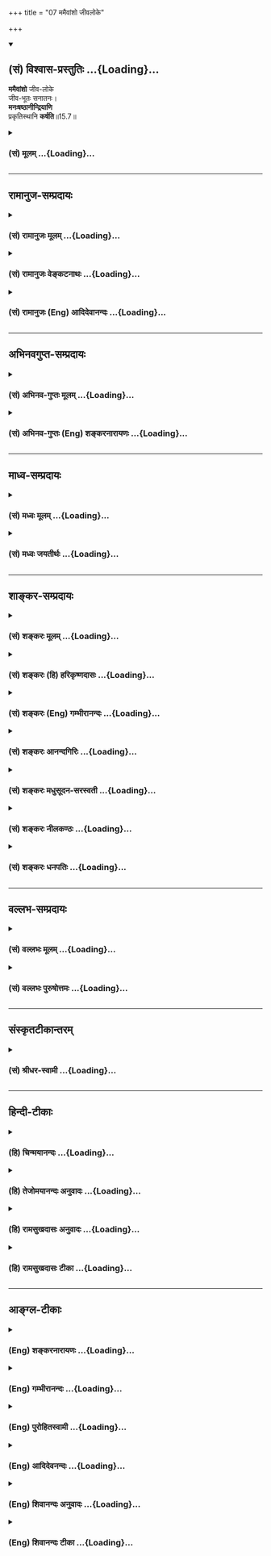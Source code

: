 +++
title = "07 ममैवांशो जीवलोके"

+++
<div class="js_include" newlevelforh1="2" title="(सं) विश्वास-प्रस्तुतिः" unfilled url="/mahAbhAratam/shlokashaH/06-bhIShma-parva/03-bhagavad-gItA-parva/saMskRtam/vishvAsa-prastutiH/15_puruShottama-yogaH/07_mamaivAMsho_jIval.md">
<details open><summary><h2>(सं) विश्वास-प्रस्तुतिः ...{Loading}...</h2></summary>

**ममैवांशो** जीव-लोके  
जीव-भूतः सनातनः।  
**मनःषष्ठानीन्द्रियाणि**  
प्रकृतिस्थानि **कर्षति**॥15.7॥
</details>
</div>
<div class="js_include collapsed" newlevelforh1="3" title="(सं) मूलम्" unfilled url="/mahAbhAratam/shlokashaH/06-bhIShma-parva/03-bhagavad-gItA-parva/saMskRtam/mUlam/15_puruShottama-yogaH/07_mamaivAMsho_jIval.md">
<details><summary><h3>(सं) मूलम् ...{Loading}...</h3></summary>

ममैवांशो जीवलोके जीवभूतः सनातनः।  
मनःषष्ठानीन्द्रियाणि प्रकृतिस्थानि कर्षति।।15.7।।
</details>
</div>


_________________
## रामानुज-सम्प्रदायः
<div class="js_include collapsed" newlevelforh1="3" title="(सं) रामानुजः मूलम्" unfilled url="/mahAbhAratam/shlokashaH/06-bhIShma-parva/03-bhagavad-gItA-parva/saMskRtam/rAmAnujaH/mUlam/15_puruShottama-yogaH/07_mamaivAMsho_jIval.md">
<details><summary><h3>(सं) रामानुजः मूलम् ...{Loading}...</h3></summary>

।।15.7।। इत्थम् उक्तस्वरूपः **सनातनो मम अंश एव** सन् कश्चिद्
अनादिकर्मरूपाविद्यावेष्टनतिरोहितस्वरूपो **जीवभूतो जीवलोके** वर्तमानो
देवमनुष्यादिप्रकृतिपरिणामविशेषशरीरस्थानि **मनःषष्ठानि इन्द्रियाणि
कर्षति।** कश्चित् च पूर्वोक्तमार्गेण अस्या अविद्याया मुक्तः स्वेन रूपेण
अवतिष्ठते। जीवभूतः तु अतिसंकुचितज्ञानैश्वर्यः
कर्मलब्धप्रकृतिपरिणामविशेषरूप शरीरस्थानाम् इन्द्रियाणां मनःषष्ठानाम्
ईश्वरः तानि कर्मानुगुणम् इतः ततः कर्षति।

</details>
</div>
<div class="js_include collapsed" newlevelforh1="3" title="(सं) रामानुजः वेङ्कटनाथः" unfilled url="/mahAbhAratam/shlokashaH/06-bhIShma-parva/03-bhagavad-gItA-parva/saMskRtam/rAmAnujaH/venkaTanAthaH/15_puruShottama-yogaH/07_mamaivAMsho_jIval.md">
<details><summary><h3>(सं) रामानुजः वेङ्कटनाथः ...{Loading}...</h3></summary>

  
  
।।15.7।। यद्येवं त्वद्विभूतित्तया तवांश एव; तर्हि नित्यसूरिवर्गवदविशेषेण
सर्वेषां परिशुद्धाकारयोगः किं न स्यात् इत्यत्र बद्धस्यापि
स्वविभूतित्वमनूद्य बद्धमुक्तादिव्यवस्थापनंममैवांशः इत्यादिनोच्यत
इत्यभिप्रायेणाह -- इत्थमुक्तस्वरूप इति।  
  

</details>
</div>
<div class="js_include collapsed" newlevelforh1="3" title="(सं) रामानुजः (Eng) आदिदेवानन्दः" unfilled url="/mahAbhAratam/shlokashaH/06-bhIShma-parva/03-bhagavad-gItA-parva/saMskRtam/rAmAnujaH/english/AdidevAnandaH/15_puruShottama-yogaH/07_mamaivAMsho_jIval.md">
<details><summary><h3>(सं) रामानुजः (Eng) आदिदेवानन्दः ...{Loading}...</h3></summary>

15.7 That self, whose nature has been described thus, though constituting an everlasting part of Myself, becomes the bound individual self in the world of life. Covered by ignorance in the form of beginningless Karma, It attracts to Itself the five senses and the mind,
which are located in the bodies of gods, men etc., and which are particular transformations of Prakrti. Some parts of Myself (i.e., the selves), becoming free from ignorance (Avidya) in the aforesaid manner,
remain in their own intrinsic nature. But the bound individual self is very much contracted in power and knowledge. The individual self is the lord of the senses and the mind in bodies, and forms a bound individual in combination with a particular transformation of the Prakrti through Karma. Thus Karma attracts the selves hither and thither according to its nature.

</details>
</div>


_________________
## अभिनवगुप्त-सम्प्रदायः
<div class="js_include collapsed" newlevelforh1="3" title="(सं) अभिनव-गुप्तः मूलम्" unfilled url="/mahAbhAratam/shlokashaH/06-bhIShma-parva/03-bhagavad-gItA-parva/saMskRtam/abhinava-guptaH/mUlam/15_puruShottama-yogaH/07_mamaivAMsho_jIval.md">
<details><summary><h3>(सं) अभिनव-गुप्तः मूलम् ...{Loading}...</h3></summary>

।।15.7।। ममेति। ब्रह्मण एवायमंश इति।  
अज्ञानधर्मतया परिपूर्णस्य असंवेदनात् चेतनताऽनिवृत्तेश् च  
अंशत्वम् उपचरितम्  
न +++(;N omit न)+++ पुनर् वस्तुतः अंशवत्तोपपद्यते। 

प्रदेशोऽपि ब्रह्मणः सार्व-रूप्यम् अनतिक्रान्तः इति हि श्रुतिः +++(N श्रुतेः)+++।  
एषैव च औपचारिकता यथावसरं योजनीया इति न विप्रतिपत्तव्यम्।

</details>
</div>
<div class="js_include collapsed" newlevelforh1="3" title="(सं) अभिनव-गुप्तः (Eng) शङ्करनारायणः" unfilled url="/mahAbhAratam/shlokashaH/06-bhIShma-parva/03-bhagavad-gItA-parva/saMskRtam/abhinava-guptaH/english/shankaranArAyaNaH/15_puruShottama-yogaH/07_mamaivAMsho_jIval.md">
<details><summary><h3>(सं) अभिनव-गुप्तः (Eng) शङ्करनारायणः ...{Loading}...</h3></summary>

15.7 Mama etc. The individual Soul is a portion just of the Brahman only
: Because, due to the attribute (or, nature) viz., the nescience, the
Self does not realise Its all pervaisveness and because the
Consciousness is also not absent, It is figuratively referred to as
portion \[of the Brahman\]. For, a real apportioning is not possible
\[in the Absolute\]. For the scripture also says : 'In the case of the
Brahman (the Absolute), even the particular manifestation (or a
particular space) does not preclude Its all-comprehensive nature'. This
figurative usage may be resorted to wherever reired. Hence there is no
room for any difference of opinion.

</details>
</div>


_________________
## माध्व-सम्प्रदायः
<div class="js_include collapsed" newlevelforh1="3" title="(सं) मध्वः मूलम्" unfilled url="/mahAbhAratam/shlokashaH/06-bhIShma-parva/03-bhagavad-gItA-parva/saMskRtam/madhvaH/mUlam/15_puruShottama-yogaH/07_mamaivAMsho_jIval.md">
<details><summary><h3>(सं) मध्वः मूलम् ...{Loading}...</h3></summary>

।।15.7।। Sri Madhvacharya did not comment on this sloka.

</details>
</div>
<div class="js_include collapsed" newlevelforh1="3" title="(सं) मध्वः जयतीर्थः" unfilled url="/mahAbhAratam/shlokashaH/06-bhIShma-parva/03-bhagavad-gItA-parva/saMskRtam/madhvaH/jayatIrthaH/15_puruShottama-yogaH/07_mamaivAMsho_jIval.md">
<details><summary><h3>(सं) मध्वः जयतीर्थः ...{Loading}...</h3></summary>

।।15.7।। Sri Jayatirtha did not comment on this sloka.

</details>
</div>


_________________
## शाङ्कर-सम्प्रदायः
<div class="js_include collapsed" newlevelforh1="3" title="(सं) शङ्करः मूलम्" unfilled url="/mahAbhAratam/shlokashaH/06-bhIShma-parva/03-bhagavad-gItA-parva/saMskRtam/shankaraH/mUlam/15_puruShottama-yogaH/07_mamaivAMsho_jIval.md">
<details><summary><h3>(सं) शङ्करः मूलम् ...{Loading}...</h3></summary>

।।15.7।। --,**ममैव** परमात्मनः नारायणस्य; **अंशः** भागः अवयवः एकदेशः इति
अनर्थान्तरं **जीवलोके** जीवानां लोके संसारे **जीवभूतः** कर्ता भोक्ता इति
प्रसिद्धः **सनातनः** चिरंतनः यथा जलसूर्यकः सूर्यांशः जलनिमित्तापाये
सूर्यमेव गत्वा न निवर्तते च तेनैव आत्मना गच्छति; एवमेव यथा
घटाद्युपाधिपरिच्छिन्नो घटाद्याकाशः आकाशांशः सन् घटादिनिमित्तापाये आकाशं
प्राप्य न निवर्तते। अतः उपपन्नम् उक्तम् यद्गत्वा न निवर्तन्ते इति। ननु
निरवयवस्य परमात्मनः कुतः अवयवः एकदेशः अंशः इति सावयवत्वे च विनाशप्रसङ्गः
अवयवविभागात्। नैष दोषः; अविद्याकृतोपाधिपरिच्छिन्नः एकदेशः अंश इव कल्पितो
यतः। दर्शितश्च अयमर्थः क्षेत्राध्याये विस्तरशः। स च जीवो मदंशत्वेन
कल्पितः कथं संसरति उत्क्रामति च इति; उच्यते -- **मनःषष्ठानि
इन्द्रियाणि** श्रोत्रादीनि **प्रकृतिस्थानि** स्वस्थाने कर्णशष्कुल्यादौ
प्रकृतौ स्थितानि **कर्षति** आकर्षति।। कस्मिन् काले --,

</details>
</div>
<div class="js_include collapsed" newlevelforh1="3" title="(सं) शङ्करः (हि) हरिकृष्णदासः" unfilled url="/mahAbhAratam/shlokashaH/06-bhIShma-parva/03-bhagavad-gItA-parva/saMskRtam/shankaraH/hindI/harikRShNadAsaH/15_puruShottama-yogaH/07_mamaivAMsho_jIval.md">
<details><summary><h3>(सं) शङ्करः (हि) हरिकृष्णदासः ...{Loading}...</h3></summary>

।।15.7।। उ₀ -- उसमें जो कारण है वह सुन --, जीवलोकमें अर्थात् संसारमें; जो
जीवरूप शक्ति; भोक्ता; कर्ता इत्यादि नामोंसे प्रसिद्ध है; वह मुझ
परमात्माका ही सनातन अंश है; अर्थात् अंग; भाग; एकदेश जो भी कुछ कहो; एक ही
अभिप्राय है। जैसे जलमें प्रतीत होनेवाला सूर्यका अंश -- प्रतिबिम्ब; जलरूप
निमित्तका नाश होनेपर; सूर्यको ही प्राप्त होकर फिर नहीं लौटता; वैसे ही उस
परमात्माका यह अंश भी; उस परमात्मासे ही संयुक्त हो जाता है। फिर नहीं
लौटता। अथवा जैसे घट आदि उपाधिसे परिच्छिन्न घटादिका आकाश; आकाशका ही अंश
है और वह घट आदि निमित्तके नाश होनेपर; आकाशको ही प्राप्त होकर फिर नहीं
लौटता; वैसे ही इसके विषयमें भी समझना चाहिये। सुतरां जहाँ जाकर नहीं लौटते
यह कहना उचित ही है। पू₀ -- अवयवरहित परमात्माका अवयव; एकदेश अथवा अंश;
कैसे हो सकता है और यदि उसे अवयवयुक्त मानें; तो उन अवयवोंका विभाग होनेसे
परमात्माके नाशका प्रसङ्ग आ जायगा। उ₀ -- यह दोष नहीं है क्योंकि
अविद्याकृत उपाधिसे परिच्छिन्न; एकदेश ही अंशकी भाँति माना गया है। यह बात
क्षेत्राध्यायमें विस्तारपूर्वकर दिखलायी गयी है। वह मेरा अंशरूप माना हुआ
जीव; संसारमें कैसे आता है और कैसे शरीर छोड़कर जाता है; सो बतलाते हैं --
( यह जीवात्मा ) मन जिनमें छठा है; ऐसी कर्णछिद्रादि अपनेअपने गोलकरूप
प्रकृतियोंमें स्थित हुई; श्रोत्रादि इन्द्रियोंको आकर्षित करता है।  
  
,

</details>
</div>
<div class="js_include collapsed" newlevelforh1="3" title="(सं) शङ्करः (Eng) गम्भीरानन्दः" unfilled url="/mahAbhAratam/shlokashaH/06-bhIShma-parva/03-bhagavad-gItA-parva/saMskRtam/shankaraH/english/gambhIrAnandaH/15_puruShottama-yogaH/07_mamaivAMsho_jIval.md">
<details><summary><h3>(सं) शङ्करः (Eng) गम्भीरानन्दः ...{Loading}...</h3></summary>

15.7 It is eva, verily amsah, a part, portion, limb, fragment-these are
all synonymous; mama, of mine, of the supreme Self; \[Here Ast. adds
'narayanasya, of Narayana':-Tr.\] which, jiva-bhutah sanatanah, becoming
the eternal individual soul, will known as the enjoyer and agent;
jiva-loke, in the region of living beings, (i.e.) in the world-. As the
sun (reflected) in water is a part of the (actual) sun, and goes to the
sun itself and does not return when the water, the cause of the
reflection, is removed, so also even this part becomes similarly united
with that very Self; or, as space enclosed in a pot etc., delimited by
such adjuncts as the pot etc., being a part of Space does not return
after being united with Space when the cause (of limitation), viz pot
etc., is destroyed. This being so, it has been rightly stated, 'by
reaching which they do not return.' Objection: How can the partless
supreme Self have any limb, fragment or part; If it has limbs, then
there arises the contingency of Its becoming destroyed through the
dismemberment of the limbs! Reply: This fault does not arise, since Its
fragment, which is delimited by an adjunct arising out of ignorance, is
imagined to be a part, as it were. And this idea has been fully
explained in the chapter (13) dealing with the 'field'. How that
individual soul, imagined as a part of Mine, enters into the world and
leaves the body are being stated: Karsati, it draws to itself;
indriyani, the (sense-) organs-ear etc.; manah-sasthani, which have the
mind as their sixth; and prakrti-sthani, which abide in Nature, which
are located in their respective spheres such as the orifice of the ear
etc. When (does it draw the organs);

</details>
</div>
<div class="js_include collapsed" newlevelforh1="3" title="(सं) शङ्करः आनन्दगिरिः" unfilled url="/mahAbhAratam/shlokashaH/06-bhIShma-parva/03-bhagavad-gItA-parva/saMskRtam/shankaraH/AnandagiriH/15_puruShottama-yogaH/07_mamaivAMsho_jIval.md">
<details><summary><h3>(सं) शङ्करः आनन्दगिरिः ...{Loading}...</h3></summary>

।।15.7।। उक्तमनूद्याक्षिपति -- **यद्गत्वेति।** तत्र प्रसिद्धिं प्रमाणयति
-- **संयोगा इति।** गमनस्यागमनान्तत्वप्रसिद्धेरयुक्तं
यद्गत्वेत्याद्युपसंहरति -- **कथमिति।** आक्षेपं परिहरति -- **शृण्विति।**
भगवत्प्राप्तेर्निवृत्त्यन्तत्वाभावः सप्तम्यर्थः। जीवस्य परांशत्वेऽपि
कथमुक्तदोषसमाधिरित्याशङ्क्य प्रतिबिम्बपक्षमादाय दृष्टान्तेन प्रत्याचष्टे
-- **यथेति।** अवच्छेदपक्षमाश्रित्य दृष्टान्तान्तरेणोक्तदोषसमाधिं दर्शयति
-- **यथा वेति।** आक्षेपसमाधिमुपसंहरति -- **अत इति।** परस्य
निरवयवत्वात्तदंशत्वं जीवस्यायुक्तमिति शङ्कते -- **नन्विति।** तस्य
निरवयवत्वं साधयति -- **सावयवत्वे चेति।** वस्तुतो निरंशस्यापि परस्य
कल्पनया जीवोंऽशो भविष्यतीति परिहरति -- **नैष दोष इति।** वस्तुतस्तु
जीवस्य नांशत्वं परमात्मना तावन्मात्रताया दर्शितत्वादित्याह --
**दर्शितश्चेति।** यदि परस्यांशत्वेन कल्पितो जीवो वस्तुतस्तदात्मैव न
तर्हि तस्य संसारित्वमुत्क्रान्तिर्वेति शङ्कते -- **कथमिति।** जीवस्य
संसरणमुत्क्रमणं चोपपादयितुमुपक्रमते -- **उच्यत इति।**

</details>
</div>
<div class="js_include collapsed" newlevelforh1="3" title="(सं) शङ्करः मधुसूदन-सरस्वती" unfilled url="/mahAbhAratam/shlokashaH/06-bhIShma-parva/03-bhagavad-gItA-parva/saMskRtam/shankaraH/madhusUdana-sarasvatI/15_puruShottama-yogaH/07_mamaivAMsho_jIval.md">
<details><summary><h3>(सं) शङ्करः मधुसूदन-सरस्वती ...{Loading}...</h3></summary>

।।15.7।। ननु यद्गत्वा न निवर्तन्त इत्युक्तं यदि गच्छन्ति तर्ह्यावर्तन्त
एव स्वर्गवदथ नावर्तन्ते तर्हि न गच्छन्ति तेन गत्वेति न निवर्तन्त इति च
परस्परविरुद्धंसर्वे क्षयान्ता निचयाः पतनान्ताः समुच्छ्रयाः। संयोगा
विप्रयोगान्ता मरणान्तं हि जीवितम् इति हि शास्त्रे लोके च प्रसिद्धम्।
अनात्मत्वात्प्राप्तिः पुनरावृत्तिपर्यवसाना न त्वात्मप्राप्तिरितिचेत् न।
सुषुप्तौसता सोम्य तदा संपन्नो भवति इति श्रुतिप्रतिपादिताया
अप्यात्मप्राप्तेः पुनरावृत्तिपर्यन्तत्वदर्शनादन्यथा सुषुप्तस्य मुक्तत्वे
पुनरुत्थानं न स्यात् तस्मादात्मप्राप्तौ गत्वेति नोपपद्यते
तस्यौपचारिकत्वेप्यनिवृत्तिर्नोपपद्यत इत्येवं प्राप्ते ब्रूमः।
गन्तुर्जीवस्य गन्तव्यब्रह्माभिन्नत्वाद्गत्वेत्यौपचारिकम्।
अज्ञानमात्रव्यवहितस्य तस्य ज्ञानमात्रेणैव प्राप्तिव्यपदेशात्। यदि
ब्रह्मणः प्रतिबिम्बो जीवस्तदा यथा जलप्रतिबिम्बितसूर्यस्य जलापाये
बिम्बभूतसूर्यगमनं ततो नावृत्तिश्च। यदि च बुद्ध्यवच्छिन्नो ब्रह्मभागो
जीवस्तदा यथा घटाकाशस्य घटापाये महाकाशं प्रति गमनं ततो नावृत्तिश्च तथा
जीवस्याप्युपाध्यपाये निरुपाधिस्वरूपगमनं ततो
नावृत्तिश्चेत्युपचारादुच्यते। एकस्वरूपत्वाद्भेदभ्रमस्य चोपाधिनिवृत्त्या
निवृत्तेः। सुषुप्तौ त्वज्ञाने स्वकारणे
भावनाकर्मपूर्वप्रज्ञासहितस्यान्तःकरणस्य जीवोपाधेः
सूक्ष्मरूपेणावस्थानात्तत एवाज्ञानात्पुनरुद्भवः संभवति।
ज्ञानादज्ञाननिवृत्तौ तु कारणाभावात्कुतः कार्योदयः
स्यादज्ञानप्रभवत्वादन्तःकरणाद्युपाधीनाम्। तस्माज्जीवस्याहं ब्रह्मास्मीति
वेदान्तवाक्यजन्यसाक्षात्कारादहं न
ब्रह्मेत्यज्ञाननिवृत्तिर्गत्वेत्युच्यते। निवृत्तस्य चानाद्यज्ञानस्य
पुनरुत्थानाभावेन तत्कार्यसंसाराभावो न निवर्तन्त इत्युच्यत इति न कोऽपि
विरोधः। जीवस्य तु पारमार्थिकं स्वरूपं ब्रह्मैवेत्यसकृदावेदितम्।
तदेतत्सर्व प्रतिपाद्यत उत्तरेण ग्रन्थेन। तत्र जीवस्य
ब्रह्मरूपत्वादज्ञाननिवृत्त्या तत्स्वरूपं प्राप्तस्य ततो न प्रच्युतिरिति
प्रतिपाद्यते ममैवांश इति श्लोकार्धेन। सुषुप्तौ तु
सर्वकार्यसंस्कारसहिताज्ञानसत्त्वात्ततः पुनः संसारो जीवस्येति
मनःषष्ठानीति श्लोकार्धेन प्रतिपाद्यते। ततस्तस्य वस्तुतोऽसंसारिणोऽपि
मायया संसारं प्राप्तस्य मन्दमतिभिर्देहतादात्म्यं प्रापितस्य
देहाद्व्यतिरेकः प्रतिपाद्यते शरीरमित्यादिना श्लोकार्धेन। श्रोत्रं
चक्षुरित्यादिना तु यथायथं स्वस्वविषयेष्विन्द्रियाणां प्रवर्तकस्य तस्य
तेभ्यो व्यतिरेकः प्रतिपाद्यते। एवं
देहेन्द्रियादिविलक्षणमुत्क्रान्त्यादिसमये स्वात्मरूपत्वात्किमिति सर्वे न
पश्यन्तीत्याशङ्कायां विषयविक्षिप्तचित्तादर्शनयोग्यमपि तं न
पश्यन्तीत्युत्तरमुच्यत उत्क्रामन्तमित्यादिना श्लोकेन। तं ज्ञानचक्षुषः
पश्यन्तीति विवृतं यतन्तो योगिन इति श्लोकार्धेन। विमूढा
नानुपश्यन्तीत्येतद्विवृतं यतन्तोऽपीति श्लोकार्धेनेति पञ्चानां श्लोकानां
संगतिः। इदानीमक्षराणि व्याख्यास्यामः। ममैवांश इति। ममैव परमात्मनोंऽशः
निरंशस्यापि मायया कल्पितः सूर्यस्येव जले; नभस इव च घटे; मृषाभेदवानंश
इवांशो जीवलोके संसारे। स च प्राणधारणोपाधिना जीवभूतः कर्ता भोक्ता
संसारीति मृषैव प्रसिद्धिमुपगतः सनातनो नित्यः। उपाधिपरिच्छेदेऽपि वस्तुतः
परमात्मस्वरूपत्वात्। अतो ज्ञानादज्ञाननिवृत्त्या स्वस्वरूपं ब्रह्म
प्राप्य ततो न निवर्तन्त इति युक्तम्। एवंभूतोऽपि सुषुप्तात्कथमावर्तत
इत्याह -- मन इति। मनः षष्ठं येषां तानि श्रोत्रत्वक्चक्षूरसनघ्राणाख्यानि
पञ्चेन्द्रियाणि इन्द्रस्यात्मनो विषयोपलब्धिकरणतया लिङ्गानि
जाग्रत्स्वप्नभोगजनककर्मक्षये प्रकृतिस्थानि प्रकृतावज्ञाने सूक्ष्मरूपेण
स्थितानि पुनर्जाग्रद्भोगजनककर्मोदये भोगार्थं कर्षति कूर्मोऽङ्गानीव
प्रकृतेरज्ञानादाकर्षति विषयग्रहणयोग्यतयाविर्भावयतीत्यर्थः। अतो
ज्ञानादनावृत्तावप्यज्ञानादावृत्तिर्नानुपपन्नेति भावः।

</details>
</div>
<div class="js_include collapsed" newlevelforh1="3" title="(सं) शङ्करः नीलकण्ठः" unfilled url="/mahAbhAratam/shlokashaH/06-bhIShma-parva/03-bhagavad-gItA-parva/saMskRtam/shankaraH/nIlakaNThaH/15_puruShottama-yogaH/07_mamaivAMsho_jIval.md">
<details><summary><h3>(सं) शङ्करः नीलकण्ठः ...{Loading}...</h3></summary>

।।15.7।। ननु यदि सूर्याद्यभास्यज्योतीरूपस्त्वंक्षेत्रज्ञं चापि मां विद्धि
इति स्वस्यैव क्षेत्रज्ञत्वं ब्रूषे तर्हि क्षेत्रज्ञस्य सतस्तव
घटादिप्रकाशे किमिति सूर्याद्यपेक्षा दृश्यते। नहि स्वयं ज्योतीरूपः
स्वविषयावभासने ज्योतिरन्तरमपेक्षते दीपादिष्वदर्शनादित्याशङ्क्याह त्रिभिः
-- **ममैवेति।** यद्यस्मादीश्वरो जगत्स्रष्टा शरीरं अवाप्नोतिस एष इह
प्रविष्ट आनखाग्रेभ्यःतत्सृष्ट्वा तदेवानुप्राविशत् इत्यादिश्रुतिभ्य ईश्वर
एव शरीरधारी तथा यद्यस्माद्धेतोः। अपिशब्दोऽवधारणार्थे। चः
समुच्चयार्थे। कस्मिन्नहमुत्क्रान्त उत्क्रान्तो भविष्यामि कस्मिन्वा
प्रतिष्ठिते प्रतिष्ठास्यामीति स प्राणमसृजत इति श्रुतेः।
प्राणधारणेनोपाधिना ईश्वर एव च उत्क्रामति। ततो हेतुद्वयाज्जीवलोके संसारे
यो जीवभूतः प्राणी स सनातनः सर्वदैकरूपोऽहमेवेति वक्तव्येयथाग्नेः क्षुद्रा
विस्फुलिङ्गा व्युच्चरन्त्येवमेवैतस्मादात्मनः सर्व एव आत्मानो
व्युच्चरन्ति इति वह्निविस्फुलिङ्गन्यायेन स ममैवांश इत्यंशांशिभावोक्तिः।
यद्यपि वह्नौ भेदः परिमाणं च स्वगतं न दृश्यते तथापि तूपाधिगतमेव तदुभयं
तत्राप्युपचर्यते अयमग्निरस्मादग्नेर्भिन्नः अयमस्य स्फुलिङ्गः अयमस्मादल्प
इति। एवमस्थूलमनण्वह्रस्वमदीर्घम् इति श्रुतेश्चतुर्विधपरिमाणशून्ये
ब्रह्मणि ममैवांश इत्यंशांशिभावेन भेदोऽल्पत्वमहत्त्वे चोपचारादौपाधिके
ध्येये। तथा च श्रुतिःबुद्धेर्गुणेनात्मगुणेन चैव ह्याराग्रमात्रो
ह्यवरोऽपि दृष्टः इतिसमः प्लुषिणा समो मशकेन समो नागेन सम
एभिस्त्रिभिर्लोकैः इति च। तथा च विस्फुलिङ्गो वह्निरेव न तु वन्ह्यंशः;
एवं जीवोऽपि ब्रह्मैव न तु ब्रह्मांशःब्रह्मदाशा ब्रह्मदासा ब्रह्मेमे
कितवा उत इति दाशादिष्वपि पिण्डेषु गोत्वस्येव कात्स्न्र्येन एकैकस्मिन्
ब्रह्मभावपरिसमाप्तिदर्शनात्। निरंशेंऽशांशिकल्पनाया अयोग्यत्वाच्च स एवं
जीवभूत ईश्वरो ममैवांश इवांशो,रूपभेदो मनः षष्ठं येषु तानि मनसा सह
षडिन्द्रियाणि प्रकृतिस्थानि इन्द्रियाणां प्रकृतिः स्वभावो विषयप्रावण्यं
तत्र स्थितानि। कर्षति सुप्तिप्रलयसमकालेषु संकोचयति।

</details>
</div>
<div class="js_include collapsed" newlevelforh1="3" title="(सं) शङ्करः धनपतिः" unfilled url="/mahAbhAratam/shlokashaH/06-bhIShma-parva/03-bhagavad-gItA-parva/saMskRtam/shankaraH/dhanapatiH/15_puruShottama-yogaH/07_mamaivAMsho_jIval.md">
<details><summary><h3>(सं) शङ्करः धनपतिः ...{Loading}...</h3></summary>

।।15.7।। ननु यद्गत्वा न निवर्तन्त इति नोपपद्यते कतेरागत्यन्तत्वात्।
तदुक्तंसर्वे क्षयान्ता निचयाः पतनान्ताः समुच्छ्रयाः। संयोगा
विप्रयोगान्ता मरणान्तं च जीवितम् इत्याशङ्क्याह -- ममैवेति। जीवलोके
संसारे जीवभूतो भोक्ता कर्तेति प्रसिद्धः। मम परमात्मन एवांशोऽवयवो
नान्यस्य। अतएव सनातनः पुरातनः। एवंच यथा जलसूर्यकः सूर्यांशको
जलनिमित्तापाये सूर्यं प्राप्य न निवर्तते; यथावा घटाद्युपाधिपरिच्छिन्नो
घटाद्याकाश आकाशांशः सन् घटादिनिमित्तापाये आकांश प्राप्य नावर्तते
तद्वज्जीवोऽपि मदंशः मां गत्वा पुनरावृत्तिशून्य एवेत्यतो युक्तमेव
यद्गत्वा न निवर्तन्त इति। तथा चाविद्याकृतोपाधिपरिच्छिन्न एकदेशोंश इव
कल्पिस्तत्त्वज्ञानेनाविद्यापागम उपाधेर्निमित्तभूतस्यापगमात्
स्वरुपेणावतिष्ठते नतु निवयवस्य मुख्योऽवयवः संभवति सावयवत्वे च
विनाशप्रसङ्गोऽनिष्टः स्यात्। यदि परस्यांशत्वेन कल्पितो जीवो वस्तुतः
परमात्वैव तर्हि कथं संसरत्युत्क्रामति वेत्यपेक्षायामाह -- मन इति।
मनःषष्ठानि श्रोत्रादीनिन्द्रियाणि प्रकृतिस्थानि स्वस्वप्रकृतौ
कर्णशष्कुल्यातौ स्थाने स्थितानि कर्षति आकर्षति यदा
पूर्वशरीराच्छारीरान्तरं प्राप्नोतीत्युत्तरेण संबन्धः। यत्त्वेवंभूतोऽपि
सुषुप्ताकथमावर्तत इत्यत आह। मनः षष्ठं येषां तानि श्रोत्रादीनि
पञ्चेन्द्रियाणि। इन्द्रस्यात्मो विषयोपलब्धिकरणताय लिङ्गानि
जाग्रत्स्वप्नभोगजनककर्मक्षये प्रकृतिस्थानि प्रकृतावज्ञाने सूक्ष्मरुपेण
स्थितानि पुनर्जाग्रद्भोगजनककर्मोदये भोगार्थ कर्षति। कूर्मोऽङ्गनीव
प्रकृतेरज्ञानदाकर्षति। विषयग्रहणयोग्यतयाविर्भावयतीत्यर्थः। अतो
ज्ञानादनावृत्तावज्ञानादनावृत्तिर्नोपपन्नेति भाव इतिव्याख्यानं तत्तु
बह्वध्याहारसापेक्षमुत्तरश्लोकाननुबद्धम्। कस्मिन्काले कर्षतीत्यच्यत इति
स्वग्रन्थाननुगुणं चात उपेक्ष्यमेवमन्येषामपि कुकल्पना भाष्यविरुद्धा
नोपादेया।

</details>
</div>


_________________
## वल्लभ-सम्प्रदायः
<div class="js_include collapsed" newlevelforh1="3" title="(सं) वल्लभः मूलम्" unfilled url="/mahAbhAratam/shlokashaH/06-bhIShma-parva/03-bhagavad-gItA-parva/saMskRtam/vallabhaH/mUlam/15_puruShottama-yogaH/07_mamaivAMsho_jIval.md">
<details><summary><h3>(सं) वल्लभः मूलम् ...{Loading}...</h3></summary>

।।15.7।। अयमपि पुरुषो मे धाम ममैव सच्चिदानन्दात्मकस्य
पुरुषोत्तमस्यैवांशोऽणुः केवलचिदात्मा स्वेच्छया पृथग्भावितः सनातनो
वस्तुतो नित्यस्वरूपत्वात् --
अनादिकर्मरूपाविद्यावेष्टनतिरोहितानन्दस्वरूपो जीवभूतो जीवलोके वर्त्तमानो
देवमनुष्यादिप्रकृतिपरिणामविशेषशरीरस्थानि मनष्षष्ठानीन्द्रियाणि कर्षति।
कश्चित्पूर्वोक्तमार्गेणास्या अविद्याया मुक्तः स्वेन रूपेणावतिष्ठते
संसारी जीवः अयं तु यतस्ततोऽतिसङ्कुचितज्ञानैश्वर्यः
कर्मलब्धप्रकृतिपरिणामविशेषरूपशरीरस्थानामिन्द्रियाणां मनष्षष्ठानां कर्षणं
कर्मानुगुणं करोति। सोऽप्यत्र ब्रह्मवादे सर्वशक्तिमतः पुरुषोत्तमस्यांश एव
जीव इत्युच्यते। यथा च सूत्रेषुअंशो नानाव्यपदेशादन्यथा चापि
दाशकितवादित्वमधीयत एके \[ब्र.सू.2।3।43\] इति। अयमात्मा भगवतोंऽशः
सच्चिदानन्देषु चिद्रूपः इतरयोस्तत्र पराभिध्यानात्तिरोधानेन
बन्धविपर्ययादिति क्रीडेच्छयैवांशत्वहेतुः। सूत्रे नानाव्यपदेशात् सर्व
एवात्मनो (एत आत्मनः सर्वे प्राणाः सर्वे लोकाः सर्वे देवाः सर्वाणि
भूतानि) व्युच्चरन्ति \[बृ.उ.2।2।20\] रमणीयचरणाः ৷৷. कपूयचरणाः
\[छां.उ.5।10।7\] इति च। न च ब्रह्मणो निरवयवत्वात्कथं जीवोंऽश इति वाच्यम्
न हि ब्रह्म निरंशं सांशं वा क्वचिल्लोके सिद्धं; वेदैकसमधिगम्यत्वात्
सत्त्वाचार्यमतोपपन्नार्थतयाऽभ्युपगन्तव्यः; न तु सर्वविप्लवः कार्यः।
युक्तिस्त्वेषोपपद्यते -- विस्फुलिङ्गा इवाग्नेर्हि जडा जीवाश्च निर्गताः।
सर्वतः पाणिपादान्तात्सर्वतोक्षिशिरोमुखात्।। निरिन्द्रियात्स्वरूपेण
तादृशादिति निश्चयः। संदेशेन जडाः पूर्वं चिदंशेनेतरा
अपि।। अन्यधर्मतिरोभावा मूलेच्छातोऽस्वतन्त्रिणः इति हि ब्रह्मवादेंऽशपक्ष
एव। ननु अंशत्वेन सजातीयत्वमायाति। श्रुत्यन्तरे पुनः ब्रह्म दाशा ब्रह्म
दासा ब्रह्मेमे कितवा उत \[ \] इत्यत्र सर्वस्यापि ब्रह्मज्ञानेन
सर्वविज्ञानप्रतिपादनात् दाशादीनामपि ब्रह्मत्वं प्रतीयते तत्कार्यत्व एव
स्यादिति चेत्; न; अन्यथा चापीत्यादि। प्रकारान्तरेणापि एके शाखिनः
दाशकितवादित्वमधीयते शरीरत्वेनांशत्वेन च स्वरूपतः कार्याभावेऽपि
प्रकारभेदेन कार्यत्वात्। तथा च न साजात्यं आनन्दाशस्य तिरोहितत्वात्।
धर्मान्तरेण साजात्यं त्विष्टमेव ततोऽग्रे च सूत्रेमन्त्रवर्णात्
\[ब्र.सू.2।3।44\] इति पुरुष एवेद्ँसर्वं \[ऋक्सं.8।4।17।2यजुः31।2\]
इत्युक्त्वा पादोऽस्य विश्वा भूतानि \[ऋक्सं.8।4।17।3यजुः31।3\] इति
जीवानां पादत्वं पादेषु स्थित्वेनावांशत्वम्। अतएवाग्रे अनुस्मर्यते
इतिममैवांशो जीवलोके जीवभूतः सनातनः \[15।7\] इति। प्रकाशादिवन्नैवं परः
\[ब्र.सू.2।3।46\] इत्यत्र च जीवस्यांशत्वं हस्तादिवत् तद्दुःखेन परस्यापि
तदा दुःखित्वं स्यादिति चेत्; एवं परो न भवति एवमिति प्रकारभेदः
द्विष्टत्वेनानुभव इति यावत्। अन्यथा सर्वरूपत्वात्। कुत एवं तत्राह --
प्रकाशादिवदितिनाग्नेर्हि तापो न हिमस्य तत्स्यात् इति प्रकाशग्रहणं
धर्मत्वद्योतनाय सुखदुःखादयोऽपि ब्रह्मधर्मा इति। अतो द्वैतबुद्ध्यांशस्यैव
दुःखित्वं; न परस्य। अथवा प्रकाशः प्रकाश्यदोषेण यथा न दुष्टः; तापस्यापि
तदंशत्वादितिस्मरन्ति च \[ब्र.सू.2।3।473।2।14\] इति सूत्रे ऋषयोंऽशिनं
स्मरन्ति; दुःखसम्बन्धं न स्मरन्तितत्र यः परमात्मा हि स नित्यो निर्गुणः
स्मृतः। न लिप्यते फलैश्चापि पद्मपत्रमिवाम्भसा। इतिकर्मात्मा ह्यपरो योऽसौ
मोक्षबन्धैः स युज्यते। एकस्तथा सर्वभूतान्तरात्मा न लिप्यते लोकदुःखेन
बाह्यः \[कठो.5।11\] चकारात्तयोरेकं (अन्यः) पिप्पलं स्वाद्वत्ति
अनश्नन्नन्यो अभिचाकशीति \[मुण्ड.3।1।1\] इति भाष्यात्। अतो जीवो नाम
ब्रह्मांशो न तु ब्रह्मैव; कुतः,नानाव्यपदेशात्। श्रुत्यादौ एषोऽणुरात्मा
चेतसा वेदितव्यः \[मुण्ड.3।1।9\] बुद्धेर्गुणेनात्मगुणेन चैव आराग्रमात्रो
ह्यवरो(प्यवरो)ऽपि दृष्टः \[श्वेता.5।8\] इति। अत्र बुद्धेर्गुणेनावरः
तिरोभूतानन्द आत्मगुणेन त्वाराग्रमात्र एव व्यापक इति व्याख्यातम्। न हि
महतो ब्रह्मणोऽणुत्वं यत्र चाणुत्वं तज्जीवान्तर्याम्यभिप्रायेण। अतएव
वालाग्रशतभागस्य \[श्वेता.5।9\] इत्यादौ तत्त्वमसि श्वेतकेतो
\[छां.उ.6।8।7816\] योऽसावादित्ये सोसावहं \[ \] यथाग्नेः क्षुद्रा
\[बृ.उ.2।1।20\] इत्यादौ च नानाव्यपदेशात् सर्ववाक्यबाधाभावायाणुरेव
ब्रह्मांश एव जीव इति मन्तव्यम्। अथवा नानाव्यपदेशात् भेदव्यपदेशादित्यर्थः।
य आत्मनि तिष्ठन्नात्मानमन्तरे यमयति यमात्मा न वेद यस्यात्मा शरीरम्
\[श.ब्रा.14।5।30\] इति माध्यन्दिनब्राह्मणे जीवपरमात्मनोर्भेदेनोपदेशात्
केवलं प्राणधारणप्रयत्नवान् ब्रह्मणोंऽशो जीवशब्देनोच्यत इत्यर्थः। यो
विज्ञाने तिष्ठन् विज्ञानमन्तरो यमयति \[बृ.उ.3।7।22\] इति काण्वपाठे स
एवार्थः। एकत्र क्वचिदन्यथाप्रतिवादिना वक्तव्यं स्यात्; न तु
नानाप्रमाणवचनेषु तथा अतएव श्रुतावभेदोक्तिः तदंशत्वात्। अंशत्वं स
सजातीयत्वे सति तदपेक्षया किञ्चिन्न्यूनशक्त्याश्रयत्वमिति। स यथा महाराजो
जानपदान् गृहीत्वा स्वे जनपदे यथाकामं परिवर्त्तत एवमेवायमात्मेति प्रज्ञया
शरीरमुद्वह्य तमुत्क्रामति तयोर्ध्वमायन्नमृतत्वमेति
\[कठो.6।16छा.उ.8।6।6। \] ऊर्णनाभिर्यथा तन्तून् सृजते सञ्चारत्यपि।
जाग्रत्स्वप्ने तथा जीवो गच्छत्यागच्छते पुनः \[ब्रह्मो.20\] इति
श्रुतिस्मृत्युक्तगमनागमनादिकं चाणुत्वमन्तरेण अनुपपन्नं जीवस्य
ब्रह्मांशत्वमेव प्रबोधयतीत्यणुत्वाद्ब्रह्मणोंऽश एव जीवः।
जीवब्रह्मविभागस्याविद्याकल्पितत्वे मानाभावात्अविभक्तं विभक्तिमत्
इतिवाक्याच्छुतौ विश्वतश्चक्षुः \[ऋक्सं.8।3।16।3\] इतिमन्त्रे
प्रयोजनाभावेऽप्युतेतिपदश्रवणात्मसहजो ब्रह्मकृत एवायं विभागः; न
त्वविद्याकल्पितः तथा सति सृष्ट्यारम्भेऽविभक्तस्य
संसारित्वाभावाद्विभागस्य च संसारकल्पनमन्तरेणानुपपत्तेरन्योन्याश्रयः
प्रसज्येत। विभागस्याविद्याकल्पितत्वेन तस्याः
स्थितेरनुक्तसिद्धत्वान्निराधारस्थितेरसम्भावितत्वाद्भ्रान्तिरूपत्वेन
द्वैतापत्तिभिया च स्वाधिष्ठानत्वस्यापि
वक्तुमशक्यत्वाद्ब्रह्मणश्चाधिष्ठानत्वे संसारित्वप्रसक्त्यैकमुक्तौ
सर्वमुक्तिप्रसङ्गादभावदर्शनाच्छास्त्राप्रामाण्यं सर्वविप्लवप्रसङ्ग एव।
तस्मादखिलश्रुतिस्मृतिप्रामाण्याज्जीवाः सर्वे भगवतो ब्रह्मणोंऽशा अणवः
सनातनाः स्वेच्छातो विभक्ता इति सर्वमनवद्यम्। प्रकृते स एकोऽयं जीवभूतः
यावन्तो जीवास्तद्रूपतया जातः। समष्ट्यभिप्रायेणैकवचनम्। स च जीवलोके
प्रपञ्चे। प्रपञ्चो हि जीवानां लोको वैकुण्ठो भगवत इव। अतएव प्रपञ्चक्रीडने
जीवरूपस्य प्राधान्यं अनेन जीवेनात्मना \[छा.उ.6।3।2\] इति श्रुतेः।
तादृशोऽपि न देहादिरिवागन्तुकः; किन्तु सनातनः सर्वदैवैतावज्जीवरूपः न तु
भौतिकसृष्टिवत्पश्चात्तनः। प्रपञ्चे तस्यांशस्य तथाभूतस्य कार्यमाह --
मनष्षष्ठानीति। मनसा षष्ठानि षण्णां पूरणानि षट्सङ्ख्याकानि इन्द्रियाणि
ज्ञानेन्द्रियाणि वासनामयलिङ्गशरीरभूतानि विषयभोगोत्पत्त्यर्थं कृषीवलो
भूमिमिव लिखति; इह विषयभोगोत्पत्यनुकूलानि करोतीत्यर्थः। तान्यपि
प्रकृतिस्थानीति; नत्वात्मस्थानि। प्रकृतौ
संसर्जनात्प्रकृतिस्थानीत्युक्तम्। अतएवोक्तंबुद्धीन्द्रियमनःप्राणान्
जनानामसृजत्प्रभुः। मात्रार्थं च भवार्थं च स्वात्मने कल्पनाय च
\[भाग.10।87।2\] इति तत एवायं जीवः।

</details>
</div>
<div class="js_include collapsed" newlevelforh1="3" title="(सं) वल्लभः पुरुषोत्तमः" unfilled url="/mahAbhAratam/shlokashaH/06-bhIShma-parva/03-bhagavad-gItA-parva/saMskRtam/vallabhaH/puruShottamaH/15_puruShottama-yogaH/07_mamaivAMsho_jIval.md">
<details><summary><h3>(सं) वल्लभः पुरुषोत्तमः ...{Loading}...</h3></summary>

  
  
।।15.7।। ननु पूर्वं क्षेत्रक्षेत्रज्ञप्रकृतिपुरुषजडजङ्गमादीनां
स्वांशत्वक्रीडौपयिकत्वस्वक्रीडार्थोपसादितत्वमुक्तमधुना चयद्गत्वा न
निवर्त्तन्ते \[5।6\] इत्युक्तं तत्कथं सम्भवति इत्याकाङ्क्षायामाहममैवेति
पञ्चभिः। जीवलोके मत्क्रीडार्थप्रकटिते जीवभूतः
आनन्दांशतिरोधानेनाऽनीशितृत्वोद्भावनेन
क्रीडारसभोगार्थसेवारसानुभवार्थजीवत्वलक्षणो ममैवांशः सनातनः सदा मयि
विद्यमानः। मनः षष्ठं येषां तादृशानि पञ्चेन्द्रियाणि प्रकृतौ
क्रीडार्थमाविर्भूतायां स्थितानि तद्भोगाद्यनुभवार्थं कर्षति। अत्रायं भावः
-- साक्षात्स्वक्रीडानुभवार्थप्रकटितो जीवभावः सनातनः पुरुषोत्तमांश एव
साक्षात् तद्द्वारा प्रकृत्युत्पादितभोगानुभवार्थं प्रकृटितोंऽशः सांसारिको
जीवो मूलभूतजीवांशः स स्वांशं तत्र नयति यत्र तदिच्छा। अतएव तमुत्क्रामन्तं
प्राणोऽनुत्क्रामति \[बृ.उ.4।4।2\] इत्यादिश्रुतिः।  
  

</details>
</div>


_________________
## संस्कृतटीकान्तरम्
<div class="js_include collapsed" newlevelforh1="3" title="(सं) श्रीधर-स्वामी" unfilled url="/mahAbhAratam/shlokashaH/06-bhIShma-parva/03-bhagavad-gItA-parva/saMskRtam/shrIdhara-svAmI/15_puruShottama-yogaH/07_mamaivAMsho_jIval.md">
<details><summary><h3>(सं) श्रीधर-स्वामी ...{Loading}...</h3></summary>

।।15.7।। ननु च त्वदीयं धाम प्राप्ताः सन्तो यदि न निवर्तन्ते तर्हिसति
संपद्य न विदुः सति संपद्यामहे इत्यादिश्रुतेः सुषुप्तिप्रलयसमये
त्वत्प्राप्तिः सर्वेषामस्तीति को नाम संसारी स्यादित्याशङ्क्य संसारिणं
दर्शयति **-- ममेति पञ्चभिः।** ममैवांशो योऽयमविद्यया जीवभूतः सनातनः
सर्वदा संसारित्वेन प्रसिद्धः असौ सुषुप्तिप्रलययोः प्रकृतौ लीनतया
स्थितानि मनः षष्ठं येषां तानीन्द्रियाणि पुनर्जीवलोके संसारे
भोगार्थमाकर्षति। एतच्च कर्मेन्द्रियाणां प्राणस्य चोपलक्षणार्थम्। अयं
भावः -- सत्यं सुषुप्तिप्रलयोरपि मदंशत्वात्सर्वस्यापि जीवमात्रस्य मयि
लयादस्त्येव मत्प्राप्तिः तथाप्यविद्ययावृतस्य सानुशयस्य सप्रकृतिके मयि
लयो न तु शुद्धे। तदुक्तम् -- अव्यक्ताद्व्यक्तयः सर्वाः प्रभवन्ति
इत्यादिना। अतश्च पुनः संसाराय निर्गच्छन्नविद्वान् प्रकृतौ लीनतया
स्थितानि स्वोपाधिभूतानीन्द्रियाण्याकर्षति। विदुषां तु
शुद्धस्वरूपप्राप्तेर्नावृत्तिरिति।

</details>
</div>


_________________
## हिन्दी-टीकाः
<div class="js_include collapsed" newlevelforh1="3" title="(हि) चिन्मयानन्दः" unfilled url="/mahAbhAratam/shlokashaH/06-bhIShma-parva/03-bhagavad-gItA-parva/hindI/chinmayAnandaH/15_puruShottama-yogaH/07_mamaivAMsho_jIval.md">
<details><summary><h3>(हि) चिन्मयानन्दः ...{Loading}...</h3></summary>

।।15.7।। अनन्तवस्तु अवयव रहित होने के कारण अखण्ड और अविभाज्य है। तथापि
उपाधियों के सम्बन्ध से उसमें खण्ड और विभाग होने का आभास निर्माण हो सकता
है। जिस प्रकार सर्वगत आकाश का कोई आकार नहीं है; तथापि घट उपाधि से
अवच्छिन्न होकर बना घटाकाश बाह्य महाकाश से भिन्न प्रतीत होता है। इसी
प्रकार देहेन्द्रियादि से अवच्छिन्न (मर्यादित; सीमित) आत्मा जीव के रूप
में आत्मा से भिन्न प्रतीत होता है। अथवा; जैसे आकाश में स्थित चन्द्रमा एक
पात्र में स्थित जल में प्रतिबिम्बित होता है और वह प्रतिबिम्ब जल की
स्थिति के अनुसार स्थिर या विच्छिन्न होता रहता है किन्तु प्रतिबिम्ब के
छिन्नभिन्न होने का प्रभाव आकाशस्थ चन्द्रमा पर नहीं पड़ता। इसी प्रकार;
मनबुद्धि रूप सूक्ष्म शरीर में व्यक्त चैतन्य जीव कहलाता है। अन्तकरण की
वृत्तियों के अनुसार यह जीव स्वयं को सुखीदुखी; संसारी अनुभव करता है;
किन्तु उसका शुद्ध चैतन्य स्वरूप सदा अविकारी ही रहता है; जो सनातन कहा गया
है। उपर्युक्त विवेचन का तात्पर्य यह है कि आत्मा को प्राप्त हुआ जीवत्व
अज्ञान के कारण है। अत वह जीवत्व आभासिक है; वास्तविक नहीं जैसे आकाश का
एकदेशीयत्व और चन्द्रमा का प्रतिबिम्बित्व। अज्ञान का नाश हो जाने पर जीव
स्वत आत्मस्वरूप बन जाता है। तत्पश्चात् ज्ञान की उपस्थिति में अज्ञान पुन
नहीं लौटता; तब जीव का संसार में पुनरागमन होने का कारण ही नहीं रह जाता
है। इसलिए; पूर्व श्लोक में कहा गया था कि भगवान् के परम धाम को प्राप्त
हुये जीव पुन संसार को नहीं लौटते हैं। इसका पूर्व जन्म के सिद्धान्त से
कोई विरोध नहीं है; क्योंकि जब तक अज्ञान बना रहता है; तब तक जीव का भी
अस्तित्व बने रहने के कारण उसका पुनर्जन्म सद्ध हो सकता है। इस श्लोक की
दूसरी पंक्ति का सम्बन्ध अगले श्लोक से है। इसमें देहत्याग के समय जीव का
कार्य बताया गया है। यह स्थूल शरीर जड़ है और इसमें चैतन्य को व्यक्त करने
की सार्मथ्य नहीं है। ज्ञानेन्द्रियाँ और अन्तकरण (मन और बुद्धि) सूक्ष्म
शरीर कहलाते हैं। यद्यपि यह सूक्ष्म शरीर भी जड़ है; किन्तु इसमें चैतन्य
व्यक्त हो सकता है। यह चेतन सूक्ष्म शरीर ही जीव है; जो किसी देह को धारण
कर उसे चेतनता प्रदान करता है। यह जीव प्रकृतिस्थ इन्द्रियाँ तथा मन
अर्थात् अन्तकरण को एकत्र कर लेता है। यहाँ प्रकृति का अर्थ है स्थूल शरीर
में स्थित नेत्र; श्रोत्र आदि इन्द्रिय गोलक। यही कारण कि मृत देह में यह
गोलक तो रह जाते हैं; परन्तु उनमें विषय ग्रहण की कोई सार्मथ्य नहीं
होती। किस समय यह जीव इन इन्द्रियादि को अपने में समेट लेता है भगवान् कहते
हैं

</details>
</div>
<div class="js_include collapsed" newlevelforh1="3" title="(हि) तेजोमयानन्दः अनुवादः" unfilled url="/mahAbhAratam/shlokashaH/06-bhIShma-parva/03-bhagavad-gItA-parva/hindI/tejomayAnandaH/anuvAdaH/15_puruShottama-yogaH/07_mamaivAMsho_jIval.md">
<details><summary><h3>(हि) तेजोमयानन्दः अनुवादः ...{Loading}...</h3></summary>

।।15.7।। इस जीव लोक में मेरा ही एक सनातन अंश जीव बना है। वह प्रकृति में
स्थित हुआ (देहत्याग के समय) पाँचो इन्द्रियों तथा मन को अपनी ओर खींच लेता
है अर्थात् उन्हें एकत्रित कर लेता है।।  
  

</details>
</div>
<div class="js_include collapsed" newlevelforh1="3" title="(हि) रामसुखदासः अनुवादः" unfilled url="/mahAbhAratam/shlokashaH/06-bhIShma-parva/03-bhagavad-gItA-parva/hindI/rAmasukhadAsaH/anuvAdaH/15_puruShottama-yogaH/07_mamaivAMsho_jIval.md">
<details><summary><h3>(हि) रामसुखदासः अनुवादः ...{Loading}...</h3></summary>

।।15.7।। इस संसारमें जीव बना हुआ आत्मा मेरा ही सनातन अंश है; परन्तु वह
प्रकृतिमें स्थित मन और पाँचों इन्द्रियोंको आकर्षित करता है (अपना मान
लेता है)।

</details>
</div>
<div class="js_include collapsed" newlevelforh1="3" title="(हि) रामसुखदासः टीका" unfilled url="/mahAbhAratam/shlokashaH/06-bhIShma-parva/03-bhagavad-gItA-parva/hindI/rAmasukhadAsaH/TIkA/15_puruShottama-yogaH/07_mamaivAMsho_jIval.md">
<details><summary><h3>(हि) रामसुखदासः टीका ...{Loading}...</h3></summary>

।।15.7।।***व्याख्या --***  **ममैवांशो जीवलोके जीवभूतः सनातनः --**
जिनके साथ जीवकी तात्त्विक अथवा स्वरूपकी एकता नहीं है; ऐसे प्रकृति और
प्रकृतिके कार्यमात्रका नाम लोक है। तीन लोक; चौदह भुवनोंमें जीव जितनी
योनियोंमें शरीर धारण करता है; उन सम्पूर्ण लोकों तथा योनियोंको
**जीवलोके**पदके अन्तर्गत समझना चाहिये। आत्मा परमात्माका अंश है परन्तु
प्रकृतिके कार्य शरीर; इन्द्रियाँ; प्राण; मन आदिके साथ अपनी एकता मानकर वह
जीव हो गया है -- **जीवभूतः।** उसका यह जीवपना बनावटी है; वास्तविक नहीं।
नाटकमें कोई पात्र बननेकी तरह ही यह आत्मा जीवलोकमें जीव बनता है।  
  
सातवें अध्यायमें भगवान्ने कहा है कि इस सम्पूर्ण जगत्को मेरी जीवभूता परा
प्रकृतिने धारण कर रखा है (7। 5) अर्थात् अपरा प्रकृति(संसार) से वास्तविक
सम्बन्ध न होनेपर भी जीवने उससे अपना सम्बन्ध मान रखा है। भगवान् जीवके
प्रति कितनी आत्मीयता रखते हैं कि उसको अपना ही मानते हैं -- **ममैवांशः।**
मानते ही नहीं; प्रत्युत जानते भी हैं। उनकी यह आत्मीयता महान् हितकारी;
अखण्ड रहनेवाली और स्वतःसिद्ध है। यहाँ भगवान् यह वास्तविकता प्रकट करते हैं
कि जीव केवल मेरा ही अंश है इसमें प्रकृतिका किञ्चिन्मात्र भी अंश नहीं है।
जैसे सिंहका बच्चा भेड़ोंमें मिलकर अपनेको भेड़ मान ले; ऐसे ही जीव शरीरादि
जड,पदार्थोंके साथ मिलकर अपने असली चेतनस्वरूपको भूल जाता है। अतः इस भूलको
मिटाकर उसे अपनेको सदा सर्वथा चेतनस्वरूप ही अनुभव करना चाहिये। सिंहका
बच्चा भेड़ोंके साथ मिलकर भी भेड़ नहीं हो जाता। जैसे कोई दूसरा सिंह आकर
उसे बोध करा दे कि देख तेरी और मेरी आकृति; स्वभाव; जाति; गर्जना आदि सब एक
समान हैं अतः निश्चितरूपसे तू भेड़ नहीं; प्रत्युत मेरेजैसा ही सिंह है।
ऐसे ही भगवान् यहाँ **मम एव** पदोंसे जीवको बोध कराते हैं कि हे जीव तू
मेरा ही अंश है। प्रकृतिके साथ तेरा सम्बन्ध कभी हुआ नहीं; है नहीं; होगा
नहीं और हो सकता भी नहीं। भगवत्प्राप्तिके सभी साधनोंमें अहंता (मैंपन) और
ममता(मेरापन) का परिवर्तनरूप साधन बहुत सुगम और श्रेष्ठ है। अहंता और ममता
-- दोनोंमें साधककी जैसी मान्यता होती है; उसके अनुसार; उसका भाव तथा
क्रिया भी स्वतः होती है। साधककी अहंता यह होनी चाहिये कि मैं भगवान्का ही
हूँ और,ममता यह होनी चाहिये कि भगवान् ही मेरे हैं। यह सबका अनुभव है कि हम
अपनेको जिस वर्ण; आश्रम; सम्प्रदाय आदिका मानते हैं; उसीके अनुसार हमारा
जीवन बनता है। पर यह मान्यता (जैसे -- मैं ब्राह्मण हूँ मैं साधु हूँ आदि)
केवल (नाटकके स्वाँगकी तरह) कर्तव्यपालनके लिये है क्योंकि यह सदा रहनेवाली
नहीं है। परन्तु मैं भगवान्का हूँ यह वास्तविकता सदा रहनेवाली है। मैं
ब्राह्मण हूँ मैं साधु हूँ आदि भाव कभी हमसे ऐसा नहीं कहते कि तुम ब्राह्मण
हो या तुम साधु हो। इसी प्रकार मन; बुद्धि; इन्द्रियाँ; शरीर; धन; जमीन;
मकान आदि जिन पदार्थोंको हम भूलसे अपना मान रहे हैं; वे हमें कभी भी ऐसा
नहीं कहते कि तुम हमारे हो; पर सम्पूर्ण सृष्टिके रचयिता परमात्मा स्पष्ट
घोषणा करते हैं कि जीव मेरा ही हैविचार करना चाहिये कि शरीरादि पदार्थोंको
हम अपने साथ लाये नहीं; इच्छानुसार उसमें परिवर्तन कर सकते नहीं;
इच्छानुसार उनको अपने पास स्थिर रख सकते नहीं; हम भी उनके साथ सदा रह सकते
नहीं; उनको अपने साथ ले जा सकते नहीं; फिर भी उनको अपना मानते हैं -- यह
हमारी कितनी बड़ी भूल हैबचपनमें हमारे मन; बुद्धि; इन्द्रियाँ; शरीर जैसे
थे; वैसे अब नहीं हैं; सबकेसब बदल गये हैं; फिर भी हम,मैं जो बचपनमें था;
वही अब हूँ ऐसा मानते हैं। कारण यही है कि शरीरादिमें परिवर्तन होनेपर भी
हमारेमें परिवर्तन नहीं हुआ। इस प्रकार शरीरादिमें हमें स्पष्ट परिवर्तन
दीखता है। जिसको परिवर्तन दीखता है; वह स्वयं परिवर्तनरहित होता ही है। अतः
संसारके पदार्थ; व्यक्ति हमारे साथी नहीं हैं। मैं भगवान्का हूँ -- ऐसा भाव
रखना अपनेआपको भगवान्में लगाना है। साधकोंसे भूल यही होती है कि वे
अपनेआपको भगवान्में न लगाकर मनबुद्धिको भगवान्में लगानेकी कोशिश करते हैं।
मैं भगवान्का हूँ -- इस वास्तविकताको भूलकर मैं ब्राह्मण हूँ मैं साधु हूँ
आदि भी मानते रहें और मनबुद्धिको भगवान्में लगाते रहें तो यह दुविधा कभी
मिटेगी नहीं; और बहुत प्रयत्न करनेपर भी मनबुद्धि जैसे भगवान्में लगने
चाहिये; वैसे लगेंगे नहीं। भगवान्ने भी इस अध्यायके चौथे श्लोकमें मैं उस
परमात्माके शरण हूँ पदोंसे अपनेआपको परमात्मामें लगानेकी बात ही कही है।
गोस्वामी तुलसीदासजी भी कहते हैं कि पहले भगवान्का होकर फिर नामजप आदि साधन
करें तो अनेक जन्मोंकी बिगड़ी हुई स्थिति आज अभी सुधर सकती है -- **बिगरी
जनम अनेक की सुधरै अबहीं आजु।  
  
** होहि राम को नाम जपु तुलसी तजि कुसमाजु।। (दोहावली 22) तात्पर्य यह है कि
भगवान्में केवल मनबुद्धि लगानेकी अपेक्षा अपनेआपको भगवान्में लगाना श्रेष्ठ
है। ,अपनेआपको भगवान्में लगानेसे मनबुद्धि स्वतः सुगमतापूर्वक भगवान्में लग
जाते हैं। नाटकका पात्र हजारों दर्शकोंके सामने यह कहता है कि मैं रावणका
बेटा मेघनाद हूँ और मेघनादकी तरह ही वह बाहरी सब क्रियाएँ करता है। परन्तु
उसके भीतर यह भाव हरदम रहता है कि यह तो स्वाँग है वास्तवमें मैं मेघनाद
हूँ ही नहीं। इसी तरह साधकोंको भी नाटकके स्वाँगकी तरह इस संसाररूपी
नाट्यशालामें अपनेअपने कर्तव्यका पालन करते हुए भीतरसे मैं तो भगवान्का हूँ
ऐसा भाव हरदम जाग्रत् रखना चाहिये। जीव सदासे ही भगवान्का है -- **सनातनः।**
भगवान्ने न तो कभी जीवका त्याग ही किया; न कभी उससे विमुख ही हुए। जीव भी
भगवान्का त्याग नहीं कर सकता। भगवान्के द्वारा मिली हुई स्वतन्त्रताका
दुरुपयोग करके वह भगवान्से विमुख हुआ है। जिस प्रकार सोनेका गहना तत्त्वतः
सोनेसे अलग नहीं हो सकता; उसी प्रकार जीव भी तत्त्वतः परमात्मासे कभी अलग
नहीं हो सकता। बुद्धिमान् कहलानेवाले मनुष्यकी यह बहुत बड़ी भूल है कि वह
अपने अंशी भगवान्से विमुख हो रहा है। वह इधर खयाल ही नहीं करता कि भगवान्
इतने सुहृद् (दयालु और प्रेमी) हैं कि हमारे न चाहनेपर भी हमें चाहते हैं;
न जाननेपर भी हमें जानते हैं। वे कितने उदार; दयालु और प्रेमी हैं -- इसका
वर्णन भाषा; भाव; बुद्धि आदिके द्वारा हो ही नहीं सकता। ऐसे सुहृद्
भगवान्को छोड़कर अन्य नाशवान् जड पदार्थोंको अपना मानना बुद्धिमानी नहीं;
प्रत्युत महान् मूर्खता है। जब मनुष्य भगवान्के आज्ञानुसार अपने कर्तव्यका
पालन करता है; तब वे उसकी इतनी उन्नति कर देते हैं कि जीवन सफल हो जाता है
और जन्ममरणरूप बन्धन सदाके लिये मिट जाता है। जब मनुष्य भूलसे कोई निषिद्ध
आचरण (पाप) कर बैठता है; तब वे दुःखोंको भेजकर उसको चेताते हैं; पुराने
पापोंको भुगताकर उसको शुद्ध करते हैं और नये पापोंमें प्रवृत्तिसे रोकते
हैं।  
  
जीव कहीं भी क्यों न हो; नरकमें हो अथवा स्वर्गमें; मनुष्ययोनिमें हो अथवा
पशुयोनिमें; भगवान् उसको अपना ही अंश मानते हैं। यह उनकी कितनी अहैतुकी
कृपा; उदारता और महत्ता है जीवके पतनको देखकर भगवान् दुःखी होकर कहते हैं
कि मेरे पास आनेका उसका पूरा अधिकार था; पर वह मेरेको प्राप्त किये बिना
**(माम् अप्राप्य)** नरकोंमें जा रहा है (गीता 16। 20)। मनुष्य चाहे किसी भी
स्थितिमें क्यों न हो; भगवान् उसे वहाँ स्थिर नहीं रहने देते उसे अपनी ओर
खींचते ही रहते हैं। जब हमारी सामान्य स्थितिमें कुछ भी परिवर्तन (सुखदुःख;
आदरनिरादर आदि) हो; तब यह मानना चाहिये कि भगवान् हमें विशेषरूपसे याद करके
नयी परिस्थिति पैदा कर रहे हैं हमें अपनी ओर खींच रहे हैं। ऐसा मानकर साधक
प्रत्येक परिस्थितिमें विशेष भगवत्कृपाको देखकर मस्त रहे और भगवान्को कभी
भूले नहीं। अंशीको प्राप्त करनेमें अंशको कठिनाई और देरी नहीं लगती। कठिनाई
और देरी इसलिये लगती है कि अंशने अपने अंशीसे विमुखता मानकर उन शरीरादिको
अपना मान रखा है; जो अपने नहीं हैं। अतः भगवान्के सम्मुख होते ही उनकी
प्राप्ति स्वतःसिद्ध है। सम्मुख होना जीवका काम है क्योंकि जीव ही भगवान्से
विमुख हुआ है। भगवान् तो जीवको अपना मानते ही हैं जीव भगवान्को अपना मान ले
-- यही सम्मुखता है। मनुष्यसे यह ब़ड़ी भूल हो रही है कि जो व्यक्ति; वस्तु;
परिस्थिति अभी नहीं है अथवा जिसका मिलना निश्चित भी नहीं है और जो मिलनेपर
भी सदा नहीं रहेगी -- उसकी प्राप्तिमें वह अपना पूर्ण पुरुषार्थ और उन्नति
मानता है। यह मनुष्यका अपने साथ बड़ा भारी धोखा है वास्तवमें जो
नित्यप्राप्त और अपना है; उस परमात्माको प्राप्त करना ही मनुष्यका परम
पुरुषार्थ है; शूरवीरता है। हम धन; सम्पत्ति आदि सांसारिक पदार्थ,कितने ही
क्यों न प्राप्त कर लें; पर अन्तमें या तो वे नहीं रहेंगे अथवा हम नहीं
रहेंगे। अन्तमें नहीं ही शेष रहेगा। वास्तवमें जो सदा है; उस(अविनाशी
परमात्मा)को प्राप्त कर लेनेमें ही शूरवीरता है। जो नहीं है; उसको प्राप्त
करनेमें कोई शूरवीरता नहीं है। जीव जितना ही नाशवान् पदार्थोंको महत्त्व
देता है; उतना ही वह पतनकी तरफ जाता है और जितना ही अविनाशी परमात्माको
महत्त्व देता है; उतना ही वह ऊँचा उठता है। कारण कि जीव परमात्माका ही अंश
है। नाशवान् सांसारिक पदार्थोंको प्राप्त करके मनुष्य कभी भी बड़ा नहीं हो
सकता। केवल बड़े होनेका वहम या धोखा हो जाता है और वास्तवमें असली
बड़प्पन(परमात्मप्राप्ति) से वञ्चित हो जाता है। नाशवान् पदार्थोंके कारण
माना गया बड़प्पन कभी टिकता नहीं और परमात्माके कारण होनेवाला बड़प्पन कभी
मिटता नहीं इसलिये जीव जिसका अंश है; उस सर्वोपरि परमात्माको प्राप्त
करनेसे ही वह बड़ा होता है। इतना बड़ा होता है कि देवतालोग भी उसका आदर
करते हैं और कामना करते हैं कि वह हमारे लोकमें आये। इतना ही नहीं; स्वयं
भगवान् भी उसके अधीन हो जाते हैं **मनःषष्ठानीन्द्रियाणि प्रकृतिस्थानि
कर्षति --** भगवान्ने जिस प्रकार इसी श्लोकके पूर्वार्धमें जीवको अपनेमें
स्थित न कहकर उसको अपना अंश बताया है; उसी प्रकार श्लोकके उत्तरार्धमें मन
तथा इन्द्रियोंको प्रकृतिका अंश न कहकर उनको प्रकृतिमें स्थित बताया है।
तात्पर्य है कि भगवान्का अंश जीव सदा भगवान्में ही स्थित है और प्रकृतिमें
स्थित मन तथा इन्द्रियाँ प्रकृतिके ही अंश हैं। मन और इन्द्रियोंको अपना
मानना; उनसे अपना सम्बन्ध मानना ही उनको आकर्षित करना है। यहाँ बुद्धिका
अन्तर्भाव मन शब्दमें (जो अन्तःकरणका उपलक्षण है) और पाँच कर्मेन्द्रियों
तथा पाँच प्राणोंका अन्तर्भाव इन्द्रिय शब्दमें मान लेना चाहिये। उपर्युक्त
पदोंमें भगवान् कहते हैं कि मेरा अंश जीव मेरेमें स्थित रहता हुआ भी भूलसे
अपनी स्थिति शरीर; इन्द्रियाँ; मन; बुद्धिमें मान लेता है। जैसे शरीर;
इन्द्रियाँ; मन; बुद्धि प्रकृतिका अंश होनेसे कभी प्रकृतिसे पृथक् नहीं
होते; ऐसे ही जीव भी मेरा अंश होनेसे कभी मेरेसे पृथक् होता नहीं; हो सकता
नहीं। परन्तु यह जीव मेरेसे विमुख होकर मुझे भूल गया है। यहाँ मन और पाँच
ज्ञानेन्द्रियोंका नाम लेनेका तात्पर्य यह है कि इन छहोंसे सम्बन्ध जोड़कर
ही जीव बँधता है। अतः साधकको चाहिये कि वह शरीरइन्द्रियाँमनबुद्धिको
संसारके अर्पण कर दे अर्थात् संसारकी सेवामें लगा दे और अपनेआपको भगवान्के
अर्पण कर दे।  
  
**विशेष बात**  
  
(1) मनुष्य भूलसे शरीर; स्त्री; पुत्र; धन; मकान; मान; बड़ाई आदि नाशवान्
वस्तुओंको अपनी और अपने लिये मानकर दुःखी होता है। इससे भी नीची बात यह है
कि इस सामग्रीके भोग और संग्रहको लेकर वह अपनेको बड़ा मानने लगता है जबकि
वास्तवमें इनको अपना मानते ही इनका गुलाम हो जाता है। हमें पता लगे या न
लगे; हम जिन पदार्थोंकी आवश्यकता समझते हैं; जिनमें कोई विशेषता या महत्त्व
देखते हैं या जिनकी हम गरज रखते हैं; वे (धन; विद्या आदि) पदार्थ हमसे बड़े
और हम उनसे तुच्छ हो ही गये। पदार्थोंके मिलनेमें जो अपना महत्त्व समझता
है; वह वास्तवमें तुच्छ ही है; चाहे उसे पदार्थ मिलें या न मिलें। भगवान्का
दास होनेपर भगवान् कहते हैं -- **मैं तो हूँ भगतनका दास; भगत मेरे
मुकुटमणि** परंतु जिनके हम दास बने हुए हैं; वे धनादि जड पदार्थ कभी नहीं
कहते -- **लोभी मेरे मुकुटमणि** वे तो केवल हमें अपना दास ही बनाते हैं।
वास्तवमें भगवान्को अपना जानकर उनके शरण हो जानेसे ही मनुष्य बड़ा बनता,है;
ऊँचा उठता है। इतना ही नहीं भगवान् ऐसे भक्तको अपनेसे भी बड़ा मान लेते हैं
और कहते हैं -- **अहं भक्तपराधीनो ह्यस्वतन्त्र इव द्विज।  
  
**साधुभिर्ग्रस्तहृदयो भक्तैर्भक्तजनप्रियः।। (श्रीमद्भा0 9। 4। 63)हे द्विज
मैं भक्तोंके पराधीन हूँ; स्वतन्त्र नहीं। भक्तजन मेरेको अत्यन्त प्यारे
हैं। मेरे हृदयपर उनका पूर्ण अधिकार है। कोई भी सांसारिक व्यक्ति; पदार्थ
क्या हमें इतनी बड़ाई दे सकता है  
  
यह जीव परमात्माका अंश होते हुए भी प्रकृतिके अंश शरीरादिको अपना मानकर
स्वयं अपना अपमान करता है और अपनेको नीचे गिराता है। अगर मनुष्य इन शरीर;
इन्द्रियाँ; मन आदि सांसारिक पदार्थोंका दास न बने; तो वह भगवान्का भी इष्ट
हो जाय -- **इष्टोऽसि मे दृढमिति** (गीता 18। 64)। जिन्होंने भगवान्को
प्राप्त कर लिया है; उनको भगवान् अपना प्रिय कहते हैं (गीता 12। 13 -- 19)।
परंतु जिन्होंने भगवान्को प्राप्त नहीं किया है किंतु जो भगवान्को प्राप्त
करना चाहते हैं; उन साधकोंको तो वे अपना अत्यन्त प्रिय कहते हैं --
**भक्तास्तेऽतीव मे प्रियाः** (गीता 12। 20)। ऐसे परम दयालु भगवान्को; जो
साधकोंको अत्यन्त प्रिय और सिद्ध भक्तोंको केवल प्रिय कहते हैं; मनुष्य
अपना नहीं मानता -- यह उसका कितना प्रमाद है  
  
(2) संसारका एक छोटासा अंश शरीर है और परमात्माका अंश स्वयं (जीवात्मा) है।
भूल यह होती है कि परमात्माका अंश संसारके अंशके साथ मिलकर संसार और
परमात्मा -- दोनोंको अपने अनुकूल बनाना चाहता है साधकका काम है -- इस भूलको
मिटाना। इसके लिये वह शरीरको तो संसारके अनुकूल बना दे और स्वयं परमात्माके
अनुकूल बन जाय। तात्पर्य है कि शरीरको संसारपर छोड़ दे कि जैसी संसारकी
मरजी हो; वैसे रखे और अपनेको परमात्मापर छोड़ दे कि जैसी परमात्माकी मरजी
हो; वैसे रखे। संसारकी चीज संसारको दे दे और परमात्माकी चीज परमात्माको दे
दे -- यह ईमानदारी है। इस ईमानदारीका नाम ही मुक्ति है। जिसकी चीज है; उसको
न दे संसारकी चीज भी ले ले और परमात्माकी चीज भी ले ले -- यह बेईमानी है।
इस बेईमानीका नाम ही बन्धन है। संसारकी चीज संसारपर और परमात्माकी चीज
परमात्मापर छोड़कर निश्चिन्त हो जाय। अपनी कोई कामना न रखे। न जीनेकी कामना
रखे; न मरनेकी। भगवान् ऐसा कर देते तो ठीक रहता भगवान् वर्षा कर देते तो
ठीक रहता गरमी ज्यादा पड़ रही है; थोड़ी कम कर देते तो अच्छा था बाढ़ आ
गयी; वर्षा कम करते तो ठीक रहता -- इस तरह मनुष्य परमात्माको भी अपने
अनुकूल बनाना चाहता है और संसारको भी। इस बातको छोड़कर अपनेआपको सर्वथा
भगवान्के अर्पित कर दे और भगवान्से कह दे कि हे नाथ आप मेरेको पृथ्वीपर
रखें या स्वर्गमें रखें अथवा नरकोंमें रखें बालक रखें या जवान रखें अथवा
बूढ़ा रखें अपमानित रखें या सम्मानित रखें सुखी रखें या दुःखी रखें जैसी
परिस्थितिमें रखना चाहें; वैसे रखें; पर मैं आपको भूलूँ नहीं। मनुष्य जिस
घरको अपना मानता है; जिस कुटुम्बको अपना मानता है; जिन रुपयोंको अपना मानता
है; उनकी ही चिन्ता उसको होती है। संसारमें लाखोंकरोड़ों घर हैं; अरबों
आदमी हैं; अनगिनत रुपये हैं; पर उनकी चिन्ता नहीं होती क्योंकि उनको वह
अपना नहीं मानता। जिनको अपना नहीं मानता; उनसे तो मुक्त है ही। अतः ज्यादा
मुक्ति तो हो चुकी है; थोड़ीसी ही मुक्ति बाकी हैविचार करना चाहिये कि जिन
थोड़ीसी चीजोंको हम अपनी मानते हैं; वे कौनसी सदा साथ रहनेवाली हैं चीजें
तो रहेंगी नहीं; पर बन्धन (उनका सम्बन्ध) रह जायगा; जो जन्मजन्मान्तरतक साथ
रहेगा। इसलिये साधकको चाहिये कि वह या तो शरीरको संसारके अर्पण कर दे; जो
कर्मयोग है चाहे अपनेको शरीरसंसारसे सर्वथा अलग कर ले; जो ज्ञानयोग है और
चाहे अपनेको भगवान्के अर्पण कर दे; जो भक्तियोग है। इन तीनोंमेंसे कोई भी
साधन अपना ले; तीनोंका फल एक ही होगा।  
  
***सम्बन्ध --***  मनसहित इन्द्रियोंको अपना माननेके कारण जीव किस प्रकार
उनको साथ लेकर अनेक योनियोंमें घूमता है -- इसका भगवान् दृष्टान्तसहित
वर्णन करते हैं।

</details>
</div>


_________________
## आङ्ग्ल-टीकाः
<div class="js_include collapsed" newlevelforh1="3" title="(Eng) शङ्करनारायणः" unfilled url="/mahAbhAratam/shlokashaH/06-bhIShma-parva/03-bhagavad-gItA-parva/english/shankaranArAyaNaH/15_puruShottama-yogaH/07_mamaivAMsho_jIval.md">
<details><summary><h3>(Eng) शङ्करनारायणः ...{Loading}...</h3></summary>

15.7. A portion just of My own Self, having become the eternal individual Soul in the world of the living ones, draws \[into service\]
the sense organs, of which the sixth is the mind, and which rest in the Prakrti.

</details>
</div>
<div class="js_include collapsed" newlevelforh1="3" title="(Eng) गम्भीरानन्दः" unfilled url="/mahAbhAratam/shlokashaH/06-bhIShma-parva/03-bhagavad-gItA-parva/english/gambhIrAnandaH/15_puruShottama-yogaH/07_mamaivAMsho_jIval.md">
<details><summary><h3>(Eng) गम्भीरानन्दः ...{Loading}...</h3></summary>

15.7 It is verily a part of Mine which, becoming the eternal individual soul in the region of living beings, draws (to itself) the organs which have the mind as their sixth, and which abide in Nature.

</details>
</div>
<div class="js_include collapsed" newlevelforh1="3" title="(Eng) पुरोहितस्वामी" unfilled url="/mahAbhAratam/shlokashaH/06-bhIShma-parva/03-bhagavad-gItA-parva/english/purohitasvAmI/15_puruShottama-yogaH/07_mamaivAMsho_jIval.md">
<details><summary><h3>(Eng) पुरोहितस्वामी ...{Loading}...</h3></summary>

15.7 It is only a very small part of My Eternal Self, which is the life of the universe, drawing round itself the six senses, the mind the last,
which have their source in Nature.

</details>
</div>
<div class="js_include collapsed" newlevelforh1="3" title="(Eng) आदिदेवनन्दः" unfilled url="/mahAbhAratam/shlokashaH/06-bhIShma-parva/03-bhagavad-gItA-parva/english/AdidevanandaH/15_puruShottama-yogaH/07_mamaivAMsho_jIval.md">
<details><summary><h3>(Eng) आदिदेवनन्दः ...{Loading}...</h3></summary>

15.7 An everlasting part of Myself, having become the bound self in the world of life, attracts the senses, of which the mind is the sixth, and which abide in Prakrti.

</details>
</div>
<div class="js_include collapsed" newlevelforh1="3" title="(Eng) शिवानन्दः अनुवादः" unfilled url="/mahAbhAratam/shlokashaH/06-bhIShma-parva/03-bhagavad-gItA-parva/english/shivAnandaH/anuvAdaH/15_puruShottama-yogaH/07_mamaivAMsho_jIval.md">
<details><summary><h3>(Eng) शिवानन्दः अनुवादः ...{Loading}...</h3></summary>

15.7 An eternal portion of Myself having become a living soul in the world of life, draws to (itself) the (five) senses with the mind for the sixth, abiding in Nature.

</details>
</div>
<div class="js_include collapsed" newlevelforh1="3" title="(Eng) शिवानन्दः टीका" unfilled url="/mahAbhAratam/shlokashaH/06-bhIShma-parva/03-bhagavad-gItA-parva/english/shivAnandaH/TIkA/15_puruShottama-yogaH/07_mamaivAMsho_jIval.md">
<details><summary><h3>(Eng) शिवानन्दः टीका ...{Loading}...</h3></summary>

15.7 मम My; एव even; अंशः portion; जीवलोके in the world of life; जीवभूतः
having become a soul; सनातनः eternal; मनःषष्ठानि with mind as the sixth;
इन्द्रियाणि the (five) Indriyas; प्रकृतिस्थानि abiding in Prakriti;
कर्षति draws (to itself).Commentary Now the Lord explains how the individual soul comes into being. The individual soul is a ray of the Lord. A ray of the Supreme Being enters Nature; draws to itself the five senses and the mind and becomes an embodied soul (Jiva) by assuming a body. Here is a description of how the subtle body or LingaSariria enters the gross body.Although the sun is reflected in water; it is not in any way tainted. When a crystal comes in,contact with a red cloth or red flower; it seems to be red but it is really not so. Even so the Supreme Beings is not in any way tainted by the actions of the individual soul.Ignorance is the limiting adjunct of the individual soul. On account of the limitation caused by this ignorance the soul experiences that it is the doer and the enjoyer. In essence the individual soul is identical with the Supreme Being or Brahman. When ignorance; the limiting adjunct or principle; is destroyed; the individual soul (Jiva) realises it identity with the Supreme Being
(Brahman).Just as the ether in the pot becomes one with the universal ether when the limiting adjunct; the pot; is broken; so also the individual soul becomes one with Brahman when the limiting adjunct;
ignorance; is annihilated. Just as there is no return of the potether after it has become one with the universal ether when the pot is destroyed; so also there is no return of the individual soul after the limiting adjunct (the Antahkarana; i.e.; mind and the other inner instruments) is destroyed. It becomes one with Brahman.Pratibimba
(reflection) is only a portion of the Bimba (object). The reflected sun is only a portion of the real sun (the rays of the sun). When the water is removed the reflected sun goes back to the original sun; as it were.
It does not return to the water again. Even so; when ignorance or the mind is annihilated; the Jiva (individual soul) which is a reflection of Brahman in ignorance is absorbed in the Bimba Brahman. It does not return to this world of birth and death.The individual soul is only an imaginary or fictitious portion of Brahman. It is not a real portion.
For the Supreme Being is indivisible. It has no parts. If It has parts;
It would be liable to destruction when the parts are disjointed or removed.The senses abide in Nature; in their respective seats such as ear; skin; tongue; eye and nose. A Sannyasi living in the caves of the Himalayas dreams that he is a married man and moves about hither and thither to get a job for his livelihood. Even so; the individual soul forgets its real divine nature; mistakes the impure; perishable body for the pure; immortal Self and imagines that it is the real actor and enjoyer by identifying itself with the body. It says; I am the Karta. I am the Bhokta. I am a soul bound by Samsara. I am happy. I am miserable.
It becomes finite.In essence the Jiva is identical with Brahman. The difference is on account of delusion or imagination or superimposition.
The illusion of difference is due to the limiting adjunct or principle
(the mind) even as the illusion that the ether in the pot is different from the universal ether is caused by the limiting adjunct; viz.; the pot. Jivabrahmabhedabhranti (the delusion of the distinctior between the individual soul and the Supreme Being) is removed when the limiting adjunct (mind) is annihilated. In deep sleep the mind rests in a subtle state along with all the Samskaras (impressions) and Vasanas
(tendencies) in its cause (primordial ignorance). Again it comes back from this state of ignorance when you return to the waking state. If the cause (ignorance) is destroyed by the knowledge of the Self; its effect
(mind) is also annihilated.Just as the tortoise stretches out its head and feet which were in a state of Laya (absorption) in its body; so also the individual soul strecthces out its mind and senses which were in a state of absorption in primordial ignorance in deep sleep; to enjoy the sensual objects in the waking state.A ray of the Supreme Being enters Nature; draws to itself the five senses and the mind In this verse the formation of the astral body (LingaSarira or Sukshmasarira) is described.The Sruti declaresस एष इह प्रविष्टः आनखाग्रेभ्यः तत् सृष्ट्वा
तदेवानुप्राविशत्।। That Supreme Being Itself; having created this aggregate of the body from the head to the toe; entered this body in the form of the Jiva.According to Vedanta there are nineteen principles;
viz.; the five organs of knowledge; the five organs of action; the five vital airs (Prana; Apana; Vyana; Samana and Udana); the mind; intellect;
Chitta (the subconscious or the unconscious mind); and egoism. We will have to conclude that the words the five senses and the mind point to the collection of the remaining thirteen principles also.Amsa This does not mean here a particle or portion which has been cut out. It is like the Amsar of the ether in the pot the ether is not cut out but still remains the whole ether. (Cf.XIV.3)

</details>
</div>
